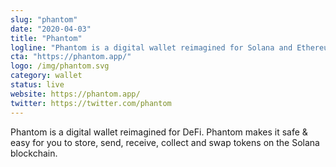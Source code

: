 ```yaml
---
slug: "phantom"
date: "2020-04-03"
title: "Phantom"
logline: "Phantom is a digital wallet reimagined for Solana and Ethereum."
cta: "https://phantom.app/"
logo: /img/phantom.svg
category: wallet
status: live
website: https://phantom.app/
twitter: https://twitter.com/phantom
---
```


Phantom is a digital wallet reimagined for DeFi. Phantom makes it safe & easy for you to store, send, receive, collect and swap tokens on the Solana blockchain.

